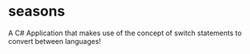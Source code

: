 # seasons
A C# Application that makes use of the concept of switch statements to convert between languages! 
